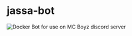 # jassa-bot
![Docker](https://github.com/Jorgen1040/jassa-bot/workflows/Docker/badge.svg)
Bot for use on MC Boyz discord server
